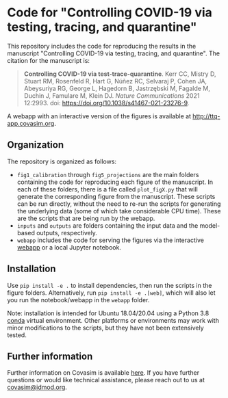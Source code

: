 # Code for "Controlling COVID-19 via testing, tracing, and quarantine"

This repository includes the code for reproducing the results in the manuscript "Controlling COVID-19 via testing, tracing, and quarantine". The citation for the manuscript is:

> **Controlling COVID-19 via test-trace-quarantine**. Kerr CC, Mistry D, Stuart RM, Rosenfeld R, Hart G, Núñez RC, Selvaraj P, Cohen JA, Abeysuriya RG, George L, Hagedorn B, Jastrzębski M, Fagalde M, Duchin J, Famulare M, Klein DJ. *Nature Communications* 2021 12:2993. doi: https://doi.org/10.1038/s41467-021-23276-9.

A webapp with an interactive version of the figures is available at http://ttq-app.covasim.org.


## Organization

The repository is organized as follows:

- `fig1_calibration` through `fig5_projections` are the main folders containing the code for reproducing each figure of the manuscript. In each of these folders, there is a file called `plot_figX.py` that will generate the corresponding figure from the manuscript. These scripts can be run directly, without the need to re-run the scripts for generating the underlying data (some of which take considerable CPU time). These are the scripts that are being run by the webapp.
- `inputs` and `outputs` are folders containing the input data and the model-based outputs, respectively.
- `webapp` includes the code for serving the figures via the interactive [webapp](http://ttq-app.covasim.org) or a local Jupyter notebook.


## Installation

Use `pip install -e .` to install dependencies, then run the scripts in the figure folders. Alternatively, run `pip install -e .[web]`, which will also let you run the notebook/webapp in the `webapp` folder. 

Note: installation is intended for Ubuntu 18.04/20.04 using a Python 3.8 [conda](https://www.anaconda.com/products/individual) virtual environment. Other platforms or environments may work with minor modifications to the scripts, but they have not been extensively tested.


## Further information

Further information on Covasim is available [here](http://docs.covasim.org). If you have further questions or would like technical assistance, please reach out to us at covasim@idmod.org.